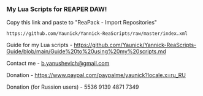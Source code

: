 ### **My Lua Scripts for REAPER DAW!**
Copy this link and paste to "ReaPack - Import Repositories"
```
https://github.com/Yaunick/Yannick-ReaScripts/raw/master/index.xml
```

Guide for my Lua scripts - https://github.com/Yaunick/Yannick-ReaScripts-Guide/blob/main/Guide%20to%20using%20my%20scripts.md

Contact me - b.yanushevich@gmail.com

Donation - https://www.paypal.com/paypalme/yaunick?locale.x=ru_RU

Donation (for Russion users) - 5536 9139 4871 7349
